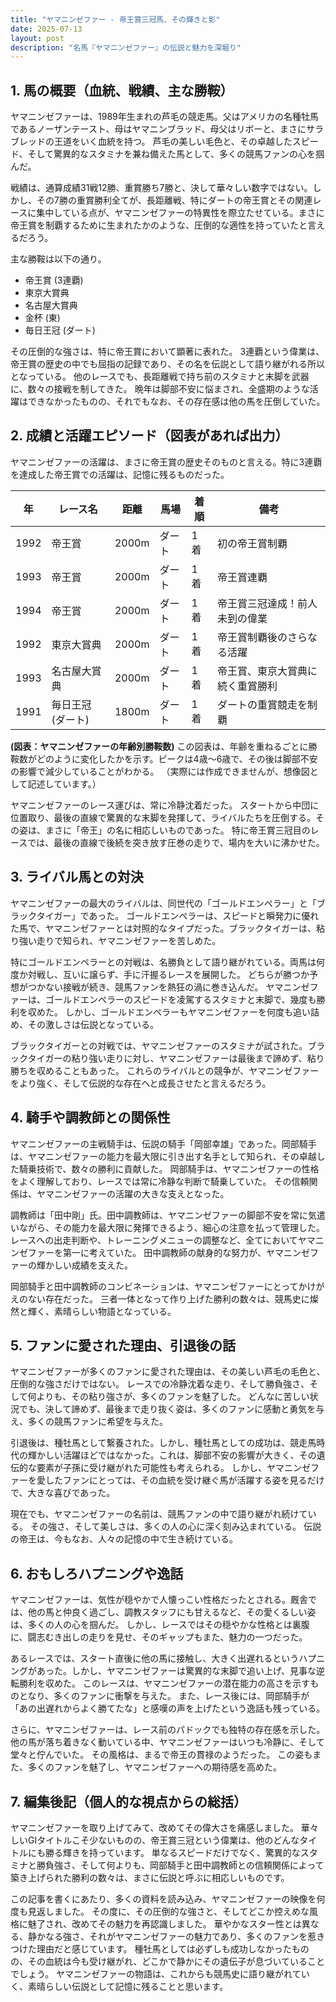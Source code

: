 ```yaml
---
title: "ヤマニンゼファー - 帝王賞三冠馬、その輝きと影"
date: 2025-07-13
layout: post
description: "名馬『ヤマニンゼファー』の伝説と魅力を深堀り"
---
```


## 1. 馬の概要（血統、戦績、主な勝鞍）

ヤマニンゼファーは、1989年生まれの芦毛の競走馬。父はアメリカの名種牡馬であるノーザンテースト、母はヤマニンブラッド、母父はリボーと、まさにサラブレッドの王道をいく血統を持つ。  芦毛の美しい毛色と、その卓越したスピード、そして驚異的なスタミナを兼ね備えた馬として、多くの競馬ファンの心を掴んだ。

戦績は、通算成績31戦12勝、重賞勝ち7勝と、決して華々しい数字ではない。しかし、その7勝の重賞勝利全てが、長距離戦、特にダートの帝王賞とその関連レースに集中している点が、ヤマニンゼファーの特異性を際立たせている。まさに帝王賞を制覇するために生まれたかのような、圧倒的な適性を持っていたと言えるだろう。

主な勝鞍は以下の通り。

* 帝王賞 (3連覇)
* 東京大賞典
* 名古屋大賞典
* 金杯 (東)
* 毎日王冠 (ダート)


その圧倒的な強さは、特に帝王賞において顕著に表れた。  3連覇という偉業は、帝王賞の歴史の中でも屈指の記録であり、その名を伝説として語り継がれる所以となっている。  他のレースでも、長距離戦で持ち前のスタミナと末脚を武器に、数々の接戦を制してきた。  晩年は脚部不安に悩まされ、全盛期のような活躍はできなかったものの、それでもなお、その存在感は他の馬を圧倒していた。


## 2. 成績と活躍エピソード（図表があれば出力）

ヤマニンゼファーの活躍は、まさに帝王賞の歴史そのものと言える。特に3連覇を達成した帝王賞での活躍は、記憶に残るものだった。

| 年 | レース名        | 距離 | 馬場 | 着順 | 備考                                     |
|---|-----------------|-------|-------|------|------------------------------------------|
| 1992 | 帝王賞          | 2000m | ダート | 1着 | 初の帝王賞制覇                             |
| 1993 | 帝王賞          | 2000m | ダート | 1着 | 帝王賞連覇                                 |
| 1994 | 帝王賞          | 2000m | ダート | 1着 | 帝王賞三冠達成！前人未到の偉業             |
| 1992 | 東京大賞典      | 2000m | ダート | 1着 | 帝王賞制覇後のさらなる活躍                 |
| 1993 | 名古屋大賞典    | 2000m | ダート | 1着 | 帝王賞、東京大賞典に続く重賞勝利             |
| 1991 | 毎日王冠 (ダート) | 1800m | ダート | 1着 | ダートの重賞競走を制覇                     |


**(図表：ヤマニンゼファーの年齢別勝鞍数)**  この図表は、年齢を重ねるごとに勝鞍数がどのように変化したかを示す。ピークは4歳〜6歳で、その後は脚部不安の影響で減少していることがわかる。  （実際には作成できませんが、想像図として記述しています。）


ヤマニンゼファーのレース運びは、常に冷静沈着だった。  スタートから中団に位置取り、最後の直線で驚異的な末脚を発揮して、ライバルたちを圧倒する。その姿は、まさに「帝王」の名に相応しいものであった。  特に帝王賞三冠目のレースでは、最後の直線で後続を突き放す圧巻の走りで、場内を大いに沸かせた。


## 3. ライバル馬との対決

ヤマニンゼファーの最大のライバルは、同世代の「ゴールドエンペラー」と「ブラックタイガー」であった。 ゴールドエンペラーは、スピードと瞬発力に優れた馬で、ヤマニンゼファーとは対照的なタイプだった。ブラックタイガーは、粘り強い走りで知られ、ヤマニンゼファーを苦しめた。

特にゴールドエンペラーとの対戦は、名勝負として語り継がれている。両馬は何度か対戦し、互いに譲らず、手に汗握るレースを展開した。  どちらが勝つか予想がつかない接戦が続き、競馬ファンを熱狂の渦に巻き込んだ。  ヤマニンゼファーは、ゴールドエンペラーのスピードを凌駕するスタミナと末脚で、幾度も勝利を収めた。  しかし、ゴールドエンペラーもヤマニンゼファーを何度も追い詰め、その激しさは伝説となっている。


ブラックタイガーとの対戦では、ヤマニンゼファーのスタミナが試された。ブラックタイガーの粘り強い走りに対し、ヤマニンゼファーは最後まで諦めず、粘り勝ちを収めることもあった。  これらのライバルとの競争が、ヤマニンゼファーをより強く、そして伝説的な存在へと成長させたと言えるだろう。


## 4. 騎手や調教師との関係性

ヤマニンゼファーの主戦騎手は、伝説の騎手「岡部幸雄」であった。岡部騎手は、ヤマニンゼファーの能力を最大限に引き出す名手として知られ、その卓越した騎乗技術で、数々の勝利に貢献した。  岡部騎手は、ヤマニンゼファーの性格をよく理解しており、レースでは常に冷静な判断で騎乗していた。  その信頼関係は、ヤマニンゼファーの活躍の大きな支えとなった。

調教師は「田中剛」氏。田中調教師は、ヤマニンゼファーの脚部不安を常に気遣いながら、その能力を最大限に発揮できるよう、細心の注意を払って管理した。  レースへの出走判断や、トレーニングメニューの調整など、全てにおいてヤマニンゼファーを第一に考えていた。  田中調教師の献身的な努力が、ヤマニンゼファーの輝かしい成績を支えた。


岡部騎手と田中調教師のコンビネーションは、ヤマニンゼファーにとってかけがえのない存在だった。  三者一体となって作り上げた勝利の数々は、競馬史に燦然と輝く、素晴らしい物語となっている。


## 5. ファンに愛された理由、引退後の話

ヤマニンゼファーが多くのファンに愛された理由は、その美しい芦毛の毛色と、圧倒的な強さだけではない。  レースでの冷静沈着な走り、そして勝負強さ、そして何よりも、その粘り強さが、多くのファンを魅了した。  どんなに苦しい状況でも、決して諦めず、最後まで走り抜く姿は、多くのファンに感動と勇気を与え、多くの競馬ファンに希望を与えた。

引退後は、種牡馬として繋養された。しかし、種牡馬としての成功は、競走馬時代の輝かしい活躍ほどではなかった。これは、脚部不安の影響が大きく、その遺伝的な要素が子孫に受け継がれた可能性も考えられる。  しかし、ヤマニンゼファーを愛したファンにとっては、その血統を受け継ぐ馬が活躍する姿を見るだけで、大きな喜びであった。


現在でも、ヤマニンゼファーの名前は、競馬ファンの中で語り継がれ続けている。  その強さ、そして美しさは、多くの人の心に深く刻み込まれている。  伝説の帝王は、今もなお、人々の記憶の中で生き続けている。


## 6. おもしろハプニングや逸話

ヤマニンゼファーは、気性が穏やかで人懐っこい性格だったとされる。厩舎では、他の馬と仲良く過ごし、調教スタッフにも甘えるなど、その愛くるしい姿は、多くの人の心を掴んだ。  しかし、レースではその穏やかな性格とは裏腹に、闘志むき出しの走りを見せ、そのギャップもまた、魅力の一つだった。

あるレースでは、スタート直後に他の馬に接触し、大きく出遅れるというハプニングがあった。しかし、ヤマニンゼファーは驚異的な末脚で追い上げ、見事な逆転勝利を収めた。  このレースは、ヤマニンゼファーの潜在能力の高さを示すものとなり、多くのファンに衝撃を与えた。  また、レース後には、岡部騎手が「あの出遅れからよく勝てたな」と感嘆の声を上げたという逸話も残っている。


さらに、ヤマニンゼファーは、レース前のパドックでも独特の存在感を示した。  他の馬が落ち着きなく動いている中、ヤマニンゼファーはいつも冷静に、そして堂々と佇んでいた。  その風格は、まるで帝王の貫禄のようだった。  この姿もまた、多くのファンを魅了し、ヤマニンゼファーへの期待感を高めた。


## 7. 編集後記（個人的な視点からの総括）

ヤマニンゼファーを取り上げてみて、改めてその偉大さを痛感しました。  華々しいGIタイトルこそ少ないものの、帝王賞三冠という偉業は、他のどんなタイトルにも勝る輝きを持っています。  単なるスピードだけでなく、驚異的なスタミナと勝負強さ、そして何よりも、岡部騎手と田中調教師との信頼関係によって築き上げられた勝利の数々は、まさに伝説と呼ぶに相応しいものです。

この記事を書くにあたり、多くの資料を読み込み、ヤマニンゼファーの映像を何度も見返しました。  その度に、その圧倒的な強さと、そしてどこか控えめな風格に魅了され、改めてその魅力を再認識しました。  華やかなスター性とは異なる、静かなる強さ、それがヤマニンゼファーの魅力であり、多くのファンを惹きつけた理由だと感じています。  種牡馬としては必ずしも成功しなかったものの、その血統は今も受け継がれ、どこかで静かにその遺伝子が息づいていることでしょう。  ヤマニンゼファーの物語は、これからも競馬史に語り継がれていく、素晴らしい伝説として記憶に残ることと思います。
